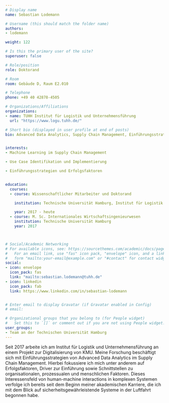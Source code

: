 ```yaml
---
# Display name
name: Sebastian Lodemann

# Username (this should match the folder name)
authors:
- lodemann

weight: 122

# Is this the primary user of the site?
superuser: false

# Role/position
role: Doktorand

# Room
room: Gebäude D, Raum E2.010

# Telephone
phone: +49 40 42878-4505

# Organizations/Affiliations
organizations:
- name: TUHH Institut für Logistik und Unternehmensführung
  url: "https://www.logu.tuhh.de/"

# Short bio (displayed in user profile at end of posts)
bio: Advanced Data Analytics, Supply Chain Management, Einführungsstrategien


interests:
- Machine Learning im Supply Chain Management

- Use Case Identifikation und Implementierung

- Einführungsstrategien und Erfolgsfaktoren


education:
  courses:
  - course: Wissenschaftlicher Mitarbeiter und Doktorand

    institution: Technische Universität Hamburg, Institut für Logistik und Unternehmensführung

    year: 2017 - heute
  - course: M. Sc. Internationales Wirtschaftsingenieurwesen
    institution: Technische Universität Hamburg
    year: 2017 



# Social/Academic Networking
# For available icons, see: https://sourcethemes.com/academic/docs/page-builder/#icons
#   For an email link, use "fas" icon pack, "envelope" icon, and a link in the
#   form "mailto:your-email@example.com" or "#contact" for contact widget.
social:
- icon: envelope
  icon_pack: fas
  link: "mailto:sebastian.lodemann@tuhh.de"
- icon: linkedin
  icon_pack: fab
  link: https://www.linkedin.com/in/sebastian-lodemann


# Enter email to display Gravatar (if Gravatar enabled in Config)
# email:

# Organizational groups that you belong to (for People widget)
#   Set this to `[]` or comment out if you are not using People widget.
user_groups:
- Team an der Technischen Universität Hamburg
---
```


Seit 2017 arbeite ich am Institut für Logistik und Unternehmensführung an einem Projekt zur Digitalisierung von KMU. Meine Forschung beschäftigt sich mit Einführungsstrategien von Advanced Data Analytics im Supply Chain Management. Hierbei fokussiere ich mich unter anderem auf Erfolgsfaktoren, Driver zur Einführung sowie Schnittstellen zu organisationalen, prozessualen und menschlichen Faktoren. Dieses Interessensfeld von human-machine interactions in komplexen Systemen verfolge ich bereits seit dem Beginn meiner akademischen Karriere, die ich mit dem Blick auf sicherheitsgewährleistende Systeme in der Luftfahrt begonnen habe.




